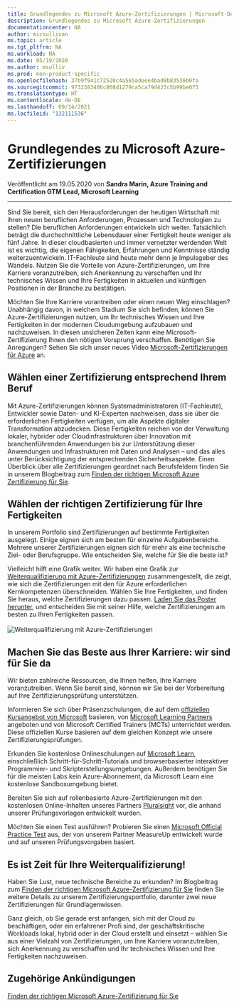```yaml
---
title: Grundlegendes zu Microsoft Azure-Zertifizierungen | Microsoft-Dokumentation
description: Grundlegendes zu Microsoft Azure-Zertifizierungen
documentationcenter: NA
author: micsullivan
ms.topic: article
ms.tgt_pltfrm: NA
ms.workload: NA
ms.date: 05/19/2020
ms.author: msulliv
ms.prod: non-product-specific
ms.openlocfilehash: 37b9f941c72520c4a565adeee4bad8b83536b0fa
ms.sourcegitcommit: 9732383406c868d1279ca5ca79d423c5b99be073
ms.translationtype: HT
ms.contentlocale: de-DE
ms.lasthandoff: 09/14/2021
ms.locfileid: "132111536"
---
```

# <a name="understanding-microsoft-azure-certifications"></a>Grundlegendes zu Microsoft Azure-Zertifizierungen

Veröffentlicht am 19.05.2020 von **Sandra Marin, Azure Training and Certification GTM Lead, Microsoft Learning**

___

Sind Sie bereit, sich den Herausforderungen der heutigen Wirtschaft mit ihren neuen beruflichen Anforderungen, Prozessen und Technologien zu stellen? Die beruflichen Anforderungen entwickeln sich weiter. Tatsächlich beträgt die durchschnittliche Lebensdauer einer Fertigkeit heute weniger als fünf Jahre. In dieser cloudbasierten und immer vernetzter werdenden Welt ist es wichtig, die eigenen Fähigkeiten, Erfahrungen und Kenntnisse ständig weiterzuentwickeln. IT-Fachleute sind heute mehr denn je Impulsgeber des Wandels. Nutzen Sie die Vorteile von Azure-Zertifizierungen, um Ihre Karriere voranzutreiben, sich Anerkennung zu verschaffen und Ihr technisches Wissen und Ihre Fertigkeiten in aktuellen und künftigen Positionen in der Branche zu bestätigen.

Möchten Sie Ihre Karriere vorantreiben oder einen neuen Weg einschlagen? Unabhängig davon, in welchem Stadium Sie sich befinden, können Sie Azure-Zertifizierungen nutzen, um Ihr technisches Wissen und Ihre Fertigkeiten in der modernen Cloudumgebung aufzubauen und nachzuweisen. In diesen unsicheren Zeiten kann eine Microsoft-Zertifizierung Ihnen den nötigen Vorsprung verschaffen. Benötigen Sie Anregungen? Sehen Sie sich unser neues Video [Microsoft-Zertifizierungen für Azure](https://aka.ms/AzureCerts_Video) an.

## <a name="use-your-profession-to-find-a-certification"></a>Wählen einer Zertifizierung entsprechend Ihrem Beruf

Mit Azure-Zertifizierungen können Systemadministratoren (IT-Fachleute), Entwickler sowie Daten- und KI-Experten nachweisen, dass sie über die erforderlichen Fertigkeiten verfügen, um alle Aspekte digitaler Transformation abzudecken. Diese Fertigkeiten reichen von der Verwaltung lokaler, hybrider oder Cloudinfrastrukturen über Innovation mit branchenführenden Anwendungen bis zur Unterstützung dieser Anwendungen und Infrastrukturen mit Daten und Analysen – und das alles unter Berücksichtigung der entsprechenden Sicherheitsaspekte. Einen Überblick über alle Zertifizierungen geordnet nach Berufsfeldern finden Sie in unserem Blogbeitrag zum [Finden der richtigen Microsoft Azure Zertifizierung für Sie](https://www.microsoft.com/en-us/learning/community-blog-post.aspx?BlogId=8&Id=375306).

## <a name="target-the-right-certification-for-your-skills"></a>Wählen der richtigen Zertifizierung für Ihre Fertigkeiten

In unserem Portfolio sind Zertifizierungen auf bestimmte Fertigkeiten ausgelegt. Einige eignen sich am besten für einzelne Aufgabenbereiche. Mehrere unserer Zertifizierungen eignen sich für mehr als eine technische Ziel- oder Berufsgruppe. Wie entscheiden Sie, welche für Sie die beste ist?

Vielleicht hilft eine Grafik weiter. Wir haben eine Grafik zur [Weiterqualifizierung mit Azure-Zertifizierungen](https://aka.ms/AzureCerts_Poster) zusammengestellt, die zeigt, wie sich die Zertifizierungen mit den für Azure erforderlichen Kernkompetenzen überschneiden. Wählen Sie Ihre Fertigkeiten, und finden Sie heraus, welche Zertifizierungen dazu passen. [Laden Sie das Poster herunter](https://aka.ms/AzureCerts_Poster), und entscheiden Sie mit seiner Hilfe, welche Zertifizierungen am besten zu Ihren Fertigkeiten passen.<br/><br/>
![Weiterqualifizierung mit Azure-Zertifizierungen](images/understanding-azure-poster.png)

## <a name="make-the-most-of-your-career-were-in-your-corner"></a>Machen Sie das Beste aus Ihrer Karriere: wir sind für Sie da

Wir bieten zahlreiche Ressourcen, die Ihnen helfen, Ihre Karriere voranzutreiben.  Wenn Sie bereit sind, können wir Sie bei der Vorbereitung auf Ihre Zertifizierungsprüfung unterstützen.

Informieren Sie sich über Präsenzschulungen, die auf dem [offiziellen Kursangebot von Microsoft](https://docs.microsoft.com/learn/certifications/courses/browse/?products=azure) basieren, von [Microsoft Learning Partners](https://www.microsoft.com/learning/partners.aspx) angeboten und von Microsoft Certified Trainers (MCTs) unterrichtet werden. Diese offiziellen Kurse basieren auf dem gleichen Konzept wie unsere Zertifizierungsprüfungen.

Erkunden Sie kostenlose Onlineschulungen auf [Microsoft Learn](https://docs.microsoft.com/learn/azure/), einschließlich Schritt-für-Schritt-Tutorials und browserbasierter interaktiver Programmier- und Skripterstellungsumgebungen. Außerdem benötigen Sie für die meisten Labs kein Azure-Abonnement, da Microsoft Learn eine kostenlose Sandboxumgebung bietet.

Bereiten Sie sich auf rollenbasierte Azure-Zertifizierungen mit den kostenlosen Online-Inhalten unseres Partners [Pluralsight](https://azure.com/pluralsight) vor, die anhand unserer Prüfungsvorlagen entwickelt wurden.

Möchten Sie einen Test ausführen? Probieren Sie einen [Microsoft Official Practice Test](https://www.measureup.com/microsoft-technical/microsoft-practice-tests.html) aus, der von unserem Partner MeasureUp entwickelt wurde und auf unseren Prüfungsvorgaben basiert.

## <a name="its-time-to-level-up"></a>Es ist Zeit für Ihre Weiterqualifizierung!

Haben Sie Lust, neue technische Bereiche zu erkunden? Im Blogbeitrag zum [Finden der richtigen Microsoft Azure-Zertifizierung für Sie](https://www.microsoft.com/en-us/learning/community-blog-post.aspx?BlogId=8&Id=375306) finden Sie weitere Details zu unserem Zertifizierungsportfolio, darunter zwei neue Zertifizierungen für Grundlagenwissen.

Ganz gleich, ob Sie gerade erst anfangen, sich mit der Cloud zu beschäftigen, oder ein erfahrener Profi sind, der geschäftskritische Workloads lokal, hybrid oder in der Cloud erstellt und einsetzt – wählen Sie aus einer Vielzahl von Zertifizierungen, um Ihre Karriere voranzutreiben, sich Anerkennung zu verschaffen und Ihr technisches Wissen und Ihre Fertigkeiten nachzuweisen.

## <a name="related-announcements"></a>Zugehörige Ankündigungen

[Finden der richtigen Microsoft Azure-Zertifizierung für Sie](https://www.microsoft.com/en-us/learning/community-blog-post.aspx?BlogId=8&Id=375306)  
